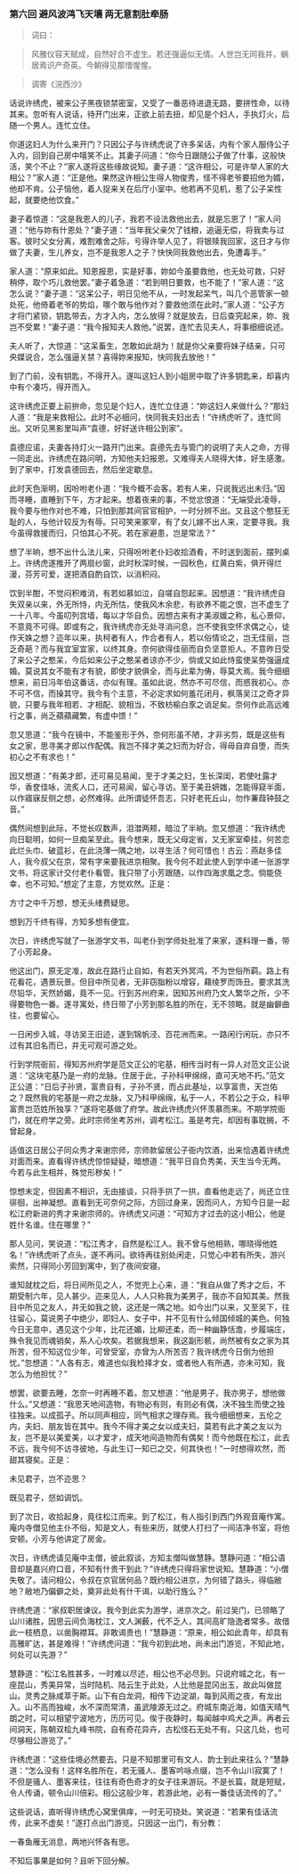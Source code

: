 <script type="text/javascript">
    var head = document.getElementsByTagName('head')[0];
    cssURL = '/public/article_1.css';
    linkTag = document.createElement('link');
    linkTag.href = cssURL;
    linkTag.setAttribute('type','text/css');
    linkTag.setAttribute('rel','stylesheet');
    head.appendChild(linkTag);
</script>
### 第六回   避风波鸿飞天壤    两无意割肚牵肠  

> 词曰：

> 风雅仪容天赋成，自然好合不虚生。若还强逼似无情。人世岂无同我并，蜗居焉识产奇英。今朝得见那惜惺惺。

> 调寄《浣西沙》

话说许绣虎，被来公子黑夜锁禁密室，又受了一番恶待进退无路，要拼性命，以待其来。忽听有人说话，待开门出来，正欲上前去扭，却见是个妇人，手执灯火，后随一个男人。连忙立住。

你道这妇人为什么来开门？只因公子与许绣虎说了许多呆话，内有个家人服侍公子入内，回到自己房中嘻笑不止。其妻子问道：“你今日跟随公子做了什事，这般快活，笑个不止？”家人遂将这些缘故说知。妻子道：“这许相公，可是许举人家的大相公？”家人道：“正是他。果然这许相公生得人物俊秀，怪不得老爷要招他为婿，他却不肯。公子恼他，着人捉来关在后厅小室中。他若再不见机，惹了公子呆性起，就要绝他饮食。”

妻子着惊道：“这是我恩人的儿子，我若不设法救他出去，就是忘恩了！”家人问道：“他与妳有什恩处？”妻子道：“当年我父亲欠了钱粮，追逼无偿，将我卖与过客。彼时父女分离，难割难舍之际，亏得许举人见了，将银赎我回家，这日才与你做了夫妻，生儿养女，岂不是我恩人之子？快快同我救他出去，免遭毒手。”

家人道：“原来如此。知恩报恩，实是好事，妳如今虽要救他，也无处可救，只好稍停，取个巧儿救他罢。”妻子着急道：“若到明日要救，也不能了！”家人道：“这怎么说？”妻子道：“这呆公子，明日见他不从，一时发起呆气，叫几个恶管家一顿处死，他倚着老爷的势焰，哪个敢与他作对？要救他须在此时。”家人道：“公子方才将门紧锁，钥匙带去，方才入内，怎么放得？就是放去，日后查究起来，妳、我岂不受累！”妻子道：“我今报知夫人救他。”说罢，连忙去见夫人，将事细细说述。

夫人听了，大惊道：“这呆畜生，怎敢如此胡为！就是你父亲要将妹子结亲，只可央媒说合，怎么强逼关禁？喜得妳来报知，快同我去放他！”

到了门前，没有钥匙，不得开入。遂叫这妇人到小姐房中取了许多钥匙来，却喜内中有个凑巧，得开而入。

这许绣虎正要上前拚命，忽见是个妇人，连忙立住道：“妳这妇人来做什么？”那妇人道：“我是来救相公。此时不必细问，快同我夫妇出去！”许绣虎听了，连忙同出。又听见黑影里叫声“袁德，好好送许相公到家”。

袁德应诺，夫妻各持灯火一路开门出来。袁德先去与管门的说明了夫人之命，方得一同走出。许绣虎在路问明，方知他夫妇报恩。又难得夫人晓得大体，好生感激。到了家中，打发袁德回去，然后坐定歇息。

此时天色渐明，因吩咐老仆道：“我今概不会客。若有人来，只说我远出未归。”因而寻睡，直睡到下午，方才起来。想着夜来的事，不觉忿恨道：“无端受此凌辱，我今要与他作对也不难，只怕到那其间官官相护，一时分辨不出。又且这个憨狂无耻的人，与他计较反为有辱。只可笑来冢宰，有了女儿嫁不出人来，定要寻我。我今虽得救援而归，只怕其心不死。若在家避患，岂是常法？”

想了半晌，想不出什么法儿来，只得吩咐老仆妇收拾酒肴，不时送到面前，摆列桌上。许绣虎遂推开了两扇纱窗，此时秋深时候，一园秋色，红黄白紫，俱开得烂漫，芬芳可爱，遂把酒自酌自饮，以消积闷。

饮到半酣，不觉闷积难消，有若如慕如泣，自嗟自怨起来。因想道：“我许绣虎自失双亲以来，外无所恃，内无所怙，使我风木余悲，有欲养不能之恨，岂不虚生了一十八年。今虽叨列宫墙，每以才华自负。因想古来有才美淑媛之称，私心景仰，不意竟不可得。即或有之，我许绣虎亦无处寻消问息，岂不使我空怀求偶之心，徒作天姝之想？迩年以来，执柯者有人，作合者有人，若以俗情论之，岂无佳丽，岂乏奇葩？而与我宜室宜家，以终其身。奈何欲得佳丽而自负坚意拒人。不意昨日受了来公子之憨呆，今后如来公子之憨呆者谅亦不少，倘或又如此恃蛮使呆势强逼成婚。莫说其女不能有才有貌，即使才貌俱全，而与此辈为俦，辱莫大焉。我今细细想来，前日冯年伯这番话，亦似有理。虽如此说，然亦不可尽信，而惑我初心。亦不可不信，而操其守。我今有个主意，不必定求如何羞花闭月，枫落吴江之奇才异貌，只要与我年相若、才相配、貌相当，不致枋榆白豕之诮足矣。奈何作此高远难行之事，尚乏蘋蘋藏繁，有虚中馈！”

忽又思道：“我今在镜中，不能鉴形于外，奈何形虽不陋，才非劣剪，既是这些有女之家，思寻美才郎以作配偶。我岂不择才美之妇而为好合，得毋自弃自堕，而失初心之不有求也！”

因又想道：“有美才郎，还可易见易闻，至于才美之妇，生长深闺，若使吐露才华，香奁佳咏，流炙人口，还可易闻，留心寻访。至于美丑妍媸，怎能得窥半面，以作寤寐反侧之想，必然难得。此所谓徒怀吾志，只好老死丘山，勿作蒹葭钟鼓之音。”

偶然间想到此际，不觉长叹数声，泪澘两颊，暗泣了半晌。忽又想道：“我许绣虎向日聪明，如何一旦痴呆至此。我今想来，既无父母定省，又无家室牵挂，何苦恋此烂头巾、破蓝衫，在此浇薄一隅之地，以寻生活？何可惜也！古云：燕赵多佳人，我今叔父在京，常有字来要我进京相聚。我今何不趁此使人到学中递一张游学文书，将这家计交付老仆看管。我只带了小芳跟随，以作四海求凰之念。倘能侥幸，也不可知。”想定了主意，方觉欢然。正是：

方寸之中千万想，想无头绪费疑思。

想到万千终有得，方知多想有便宜。

次日，许绣虎写就了一张游学文书，叫老仆到学师处批准了来家，遂料理一番，带了小芳起身。

他这出门，原无定准，故此在路行止自如，有若天外冥鸿，不为世俗所羁。路上有花看花，遇景玩景。但目中所见者，无非窃脂粉以增容，藉绫罗而饰丑。要求其洗尽铅华，天然娇媚，竟不一见。行到苏州府来，因知苏州府乃文人繁华之所，少不得要物色一番。遂寻寓处，终日带了小芳到那名胜的所在，无不领略。就是幽僻曲往，也要留心。

一日闲步入城，寻访吴王旧迹，遂到锦帆泾、百花洲而来。一路闲行闲玩，亦只不过有其旧名而已，并无可观可游之处。

行到学院衙前，得知苏州府学是范文正公的宅基，相传当时有一异人对范文正公说道：“这块宅基乃是一府的龙脉。住居于此，子孙科甲绵绵，直可天地不朽。”范文正公道：“日后子孙贤，富贵自有，子孙不贤，而占此基址，以享富贵，天岂佑之？既然我的宅基是一府之龙脉，又乃科甲绵绵，私于一人，不若公之于众，科甲富贵岂范姓所独享？”遂将宅基做了府学。故此许绣虎兴怀羡慕而来。不期学院衙门，就在府学之旁。此时宗师坐考苏州，调考松江。虽是考完，却因有事耽搁，不曾起身。

适值这日居公子同众秀才来谢宗师，宗师款留居公子衙内饮酒，出来恰遇着许绣虎对面而来。直看得许绣虎惊惊疑疑，暗想道：“我平日自负秀美，天生当今无两。今若与此生相并，殊觉形秽矣！”

惊想未定，但因素不相识，无由接谈，只将手拱了一拱，直看他走远了，尚还立住徘徊，出神凝想。直看到无可奈何之际，方回过身来，因而问人，方知今日是一起松江府新进的秀才来谢宗师的。许绣虎又问道：“可知方才过去的这小相公，他是姓什名谁。住在哪里？”

那人见问，笑说道：“松江秀才，自然是松江人。我不曾与他相熟，哪晓得他姓名！”许绣虎听了点头，遂不再问。欲待再往别处闲走，只觉心中若有所失，游兴索然，只得同小芳回到寓中，到了夜间安寝。

谁知就枕之后，将日间所见之人，不觉兜上心来，道：“我自从做了秀才之后，不期受制六年，见人甚少。迩来见人，人人只称我为美男子，我亦不自知其美。然我目中所见之友人，并无如我之貌，这还是一隅之地。如今出门以来，又至吴下，往往留心，莫说男子中绝少，即妇人、女子中，并不见有什么倾国倾城的美色。何独今日无意中，遇见这个少年，比花还媚，比柳还柔，而一种幽静恬澹，步履端庄，殊令我见而魂销矣，系人心坎矣。若据我想来，我这副形骸，尚然被有女之家为其所苦，但不知这位少年，可曾受室，亦曾为人所苦否？我许绣虎今日倒为他担忧。”忽想道：“人各有志，难道也似我检择才女，或者他人有所遇，亦未可知，我怎么为他担忧？”

想罢，欲要去睡，怎奈一时再睡不着。忽又想道：“他是男子，我亦男子，想他做什么。”又想道：“我思天地间造物，有物必有则，有则必有偶，决不独生而使之独往独来。以成孤孑。所以同声相应，同气相求之理存焉。我今细细想来，五伦之内，夫妇、朋友皆在其中。我今不得才美之女以成夫妇，莫若有此才美之友以为友，岂不是以美爱美，以才爱才，成天地间造物而有偶矣！而今他既在松江，此去不远，我今何不访寻彼地，与此生订一知已之交，何其快也！”一时想得欢然，而甜其寝矣。正是：

未见君子，岂不迩思？

既见君子，惄如调饥。

到了次日，收拾起身，竟往松江而来。到了松江，有人指引到西门外观音庵作寓。庵内寺僧见他主仆不俗，知是文人，有些来历，就使人打扫了一间洁净书室，将他安顿。小芳与他讲定了房金。

次日，许绣虎请见庵中主僧，彼此叙谈，方知主僧叫做慧静。慧静问道：“相公语音却是嘉兴府口音，不知有什贵干到此？”许绣虎只得将家世说知。慧静道：“小僧失敬了。请问相公，令叔在京官居何品？既约相公进京，为何错了路头，得临敝地？敝地乃偏僻之处，奠非此处有什干谒，以助行旌么？”

许绣虎道：“家叔职居谏议。我今到此实为游学，进京次之。前过吴门，已领略了山川诸胜，因思云间负海枕江，文人渊薮，代不乏人，其间高旷隐逸者常多。故借此一枝栖息，以凿胸襟耳。非敢谒贵也！”慧静道：“原来，相公如此青年，却具有高雅旷达，甚是难得！”许绣虎问道：“我今初到此地，尚未出门游览，不知此地，何处可以先游？”

慧静道：“松江名胜甚多，一时难以尽述，相公也不必尽到。只说府城之北，有一座昆山，秀美异常，当时陆机、陆云生于此处，人比他是昆冈出玉，故此叫做昆山。灵秀之脉咸萃于斯。山下有白龙洞，相传下边淀湖，每到风雨之夜，有龙出入。山不高而独峻，水不深而常清，虽武陵源无过之。府城东南近海，如值天晴气朗之时，可以相望宁波地方，历历可见。俟于夜静时，每闻越中鸡犬之声。再者云间洞天，陈朝双桧九峰书院，自有奇花异卉，古松怪石无处不有。只这几处，也可尽够相公游览了。”

许绣虎道：“这些佳境必然要去。只是不知那里可有文人、韵士到此来往么？”慧静道：“怎么没有！这样名胜所在，若无骚人、墨客吟咏点缀，岂不令山川寂寞了！不但是骚人、墨客来往，往往有奇色奇才的女子往来游玩。不是长篇，就是短赋，令人传诵，顿令山川倍彩。相公这般少年，若游此地，必有一番佳话流传的了。”

这些说话，直听得许绣虎心窝里俱痒，一时无可挠处。笑说道：“若果有佳话流传，此来不虚矣！”遂打点出门游览。只因这一出门，有分教：

一春鱼雁无消息，两地兴怀各有思。

不知后事果是如何？且听下回分解。